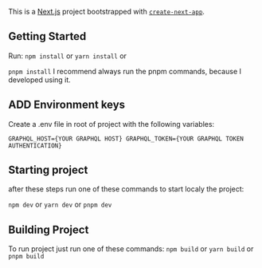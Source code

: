 This is a [Next.js](https://nextjs.org/) project bootstrapped with [`create-next-app`](https://github.com/vercel/next.js/tree/canary/packages/create-next-app).

## Getting Started

Run: ``
  npm install
``
or
``
yarn install
``
or

``
 pnpm install
``
I recommend always run the pnpm commands, because I developed using it.


## ADD Environment keys

Create a .env file in root of project with the following variables:

``
  GRAPHQL_HOST={YOUR GRAPHQL HOST}
  GRAPHQL_TOKEN={YOUR GRAPHQL TOKEN AUTHENTICATION}
`` 

## Starting project

after these steps run one of these commands to start localy the project:

``
  npm dev
``
or
``
  yarn dev
``
or
``
 pnpm dev
``

## Building Project

To run project just run one of these commands:
``
  npm build
``
or
``
  yarn build
``
or
``
 pnpm build
``
